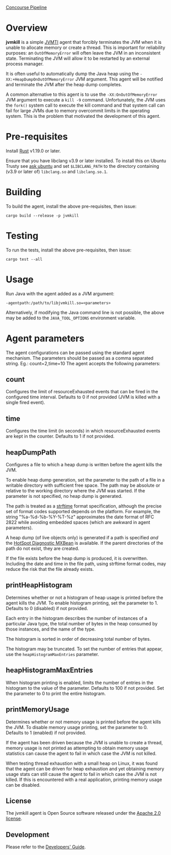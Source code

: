 [Concourse Pipeline](https://java-experience.ci.springapps.io/pipelines/jvmkill)

# Overview

**jvmkill** is a simple [JVMTI][] agent that forcibly terminates the JVM
when it is unable to allocate memory or create a thread. This is important
for reliability purposes: an `OutOfMemoryError` will often leave the JVM
in an inconsistent state. Terminating the JVM will allow it to be restarted
by an external process manager.

[JVMTI]: http://docs.oracle.com/javase/8/docs/technotes/guides/jvmti/

It is often useful to automatically dump the Java heap using the
`-XX:+HeapDumpOnOutOfMemoryError` JVM argument. This agent will be
notified and terminate the JVM after the heap dump completes.

A common alternative to this agent is to use the
`-XX:OnOutOfMemoryError` JVM argument to execute a `kill -9` command.
Unfortunately, the JVM uses the `fork()` system call to execute the kill
command and that system call can fail for large JVMs due to memory
overcommit limits in the operating system.  This is the problem that
motivated the development of this agent.

# Pre-requisites

Install [Rust][] v1.19.0 or later.

Ensure that you have libclang v3.9 or later installed. To install this on Ubuntu Trusty see [ask ubuntu][]
and set `$LIBCLANG_PATH` to the directory containing (v3.9 or later of) `libclang.so` and `libclang.so.1`.

[Rust]: https://www.rust-lang.org/en-US/install.html
[ask ubuntu]: https://askubuntu.com/questions/787383/how-to-install-llvm-3-9
    
# Building

To build the agent, install the above pre-requisites, then issue:

    cargo build --release -p jvmkill
    
# Testing

To run the tests, install the above pre-requisites, then issue:

    cargo test --all
    
# Usage

Run Java with the agent added as a JVM argument:

    -agentpath:/path/to/libjvmkill.so=<parameters>

Alternatively, if modifying the Java command line is not possible, the
above may be added to the `JAVA_TOOL_OPTIONS` environment variable.

# Agent parameters

The agent configurations can be passed using the standard agent mechanism.
The parameters should be passed as a comma separated string. Eg.: count=2,time=10
The agent accepts the following parameters:

## count

Configures the limit of resourceExhausted events that can be fired in the configured
time interval. Defaults to 0 if not provided (JVM is killed with a single fired event).

## time

Configures the time limit (in seconds) in which resourceExhausted events are kept in 
the counter. Defaults to 1 if not provided.

## heapDumpPath

Configures a file to which a heap dump is written before the agent kills the JVM.

To enable heap dump generation, set the parameter to the path of a file in a writable directory with sufficient free space.
The path may be absolute or relative to the working directory where the JVM was started.
If the parameter is not specified, no heap dump is generated.

The path is treated as a [strftime](https://linux.die.net/man/3/strftime) format specification,
although the precise set of format codes supported depends on the platform.
For example, the string "%a-%d-%b-%Y-%T-%z" approximates the date format of RFC 2822 while avoiding embedded spaces
(which are awkward in agent parameters).

A heap dump (of live objects only) is generated if a path is specified _and_ the 
[HotSpot Diagnostic MXBean](https://docs.oracle.com/javase/8/docs/jre/api/management/extension/com/sun/management/HotSpotDiagnosticMXBean.html)
is available.
If the parent directories of the path do not exist, they are created.

If the file exists before the heap dump is produced, it is overwritten. Including the date and time
in the file path, using strftime format codes, may reduce the risk that the file already exists.

## printHeapHistogram

Determines whether or not a histogram of heap usage is printed before the agent kills the JVM.
To enable histogram printing, set the parameter to 1. Defaults to 0 (disabled) if not provided.

Each entry in the histogram describes the number of instances of a particular Java type, the
total number of bytes in the heap consumed by those instances, and the name of the type.

The histogram is sorted in order of decreasing total number of bytes.

The histogram may be truncated. To set the number of entries that appear, use the `heapHistogramMaxEntries` parameter.
 
## heapHistogramMaxEntries

When histogram printing is enabled, limits the number of entries in the histogram to the value
of the parameter. Defaults to 100 if not provided. Set the parameter to 0 to print the entire histogram.

## printMemoryUsage

Determines whether or not memory usage is printed before the agent kills the JVM.
To disable memory usage printing, set the parameter to 0. Defaults to 1 (enabled) if not provided.

If the agent has been driven because the JVM is unable to create a thread, memory usage is not printed
as attempting to obtain memory usage statistics can cause the agent to fail in which case the JVM is not killed.

When testing thread exhaustion with a small heap on Linux, it was found that
the agent can be driven for heap exhaustion and yet
obtaining memory usage stats can still cause the agent to fail in which case
the JVM is not killed. If this is encountered with a real application, printing memory
usage can be disabled.

## License

The jvmkill agent is Open Source software released under the
[Apache 2.0 license](http://www.apache.org/licenses/LICENSE-2.0.html).

## Development

Please refer to the [Developers' Guide][].

[Developers' Guide]: docs/DEVELOPING.md
